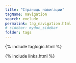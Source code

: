 ```yaml
---
title: "Страницы навигации"
tagName: navigation
search: exclude
permalink: tag_navigation.html
# sidebar: mydoc_sidebar
folder: tags
---
```

{% include taglogic.html %}

{% include links.html %}
